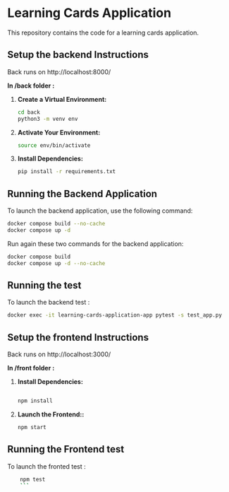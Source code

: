 # Learning Cards Application

This repository contains the code for a learning cards application.

## Setup the backend Instructions 

Back runs on http://localhost:8000/

**In /back folder :**

1. **Create a Virtual Environment:**
    ```bash
    cd back
    python3 -m venv env
    ```

2. **Activate Your Environment:**
    ```bash
    source env/bin/activate
    ```

3. **Install Dependencies:**
    ```bash
    pip install -r requirements.txt
    ```

## Running the Backend Application

To launch the backend application, use the following command:
```bash
docker compose build --no-cache
docker compose up -d
```

Run again these two commands for the backend application:
```bash
docker compose build
docker compose up -d --no-cache
```


## Running the test

To launch the backend test :
```bash
docker exec -it learning-cards-application-app pytest -s test_app.py
```


## Setup the frontend Instructions 

Back runs on http://localhost:3000/

**In /front folder :**

1. **Install Dependencies:**
    ```bash
    
    npm install 

    ```

2. **Launch the Frontend::**
    ```bash
    npm start 
    
    ```

## Running the Frontend test

To launch the fronted test :
```bash
    npm test  
    ```

